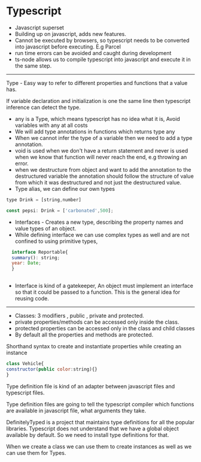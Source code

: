 # Typescript

- Javascript superset
- Building up on javascript, adds new features.
- Cannot be executed by browsers, so typescript needs to be converted into javascript before executing. E.g Parcel
- run time errors can be avoided and caught during development
- ts-node allows us to compile typescript into javascript and execute it in the same step.
---
Type - Easy way to refer to different properties and functions that a value has.

If variable declaration and initialization is one the same line then typescript inference can detect the type.

- any is a Type, which means typescript has no idea what it is, Avoid variables with any at all costs
- We will add type annotations in functions which returns type any
- When we cannot infer the type of a variable then we need to add a type annotation.
- void is used when we don't have a return statement and never is used when we know that function will never reach the end, e.g throwing an error.
- when we destructure from object and want to add the annotation to the destructured variable the annotation should follow the structure of value from which it was destructured and not just the destructured value.
- Type alias, we can define our own types
```javascript
type Drink = [string,number]

const pepsi: Drink = ['carbonated',500];
```

- Interfaces - Creates a new type, describing the property names and value types of an object.
- While defining interface we can use complex types as well and are not confined to using primitive types, 
```javascript
  interface Reportable{
  summary(): string;
  year: Date;
  }
  
```
- Interface is kind of a gatekeeper, An object must implement an interface so that it could be passed to a function. This is the general idea for reusing code.

---
- Classes: 3 modifiers , public , private and protected.
- private properties/methods can be accessed only inside the class.
- protected properties can be accessed only in the class and child classes
- By default all the properties and methods are protected.

Shorthand syntax to create and instantiate properties while creating an instance 
```javascript
class Vehicle{
constructor(public color:string){}
}
```
Type definition file is kind of an adapter between javascript files and typescript files.

Type definition files are going to tell the typescript compiler which functions are available in javascript file, what arguments they take.

DefinitelyTyped is a project that maintains type definitions for all the popular libraries.
Typescript does not understand that we have a global object available by default.
So we need to install type definitions for that.

When we create a class we can use them to create instances as well as we can use them for Types.


<!--stackedit_data:
eyJoaXN0b3J5IjpbLTQ3NzY3MjczMiwtMTg4Njg5NDU4NCwxMz
M1ODYyNDEyLC0xNzY1NTUwMDI4LC00Njk3OTczMzAsMTIzMDcx
MDE2OSw1MzI5NDY2NjgsODkyMjIxNTc1LC0yMDg2NzA2NTA3LD
E1NTAwMzIwMjksOTgwNDg4Mzg3LC0xNDc1MTg3MTYwLC03NTM1
MTcxOTAsMjg2NzkwMDczLDIwNTY2MjMzNTcsLTE5Mzg4NDEwOD
MsMTYzMjMyOTYyNywxNDMyMzkyOTU5LC0xMTQ2MjM5MTE0LC0x
NTY3NTEwNjYwXX0=
-->